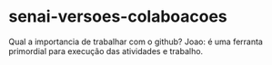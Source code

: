 # senai-versoes-colaboacoes
 Qual a importancia de trabalhar com o github?
 Joao: é uma ferranta primordial para execução das atividades e trabalho.

